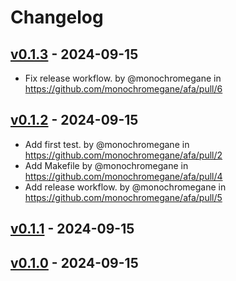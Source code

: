 # Changelog

## [v0.1.3](https://github.com/monochromegane/afa/compare/v0.1.2...v0.1.3) - 2024-09-15
- Fix release workflow. by @monochromegane in https://github.com/monochromegane/afa/pull/6

## [v0.1.2](https://github.com/monochromegane/afa/compare/v0.1.1...v0.1.2) - 2024-09-15
- Add first test. by @monochromegane in https://github.com/monochromegane/afa/pull/2
- Add Makefile by @monochromegane in https://github.com/monochromegane/afa/pull/4
- Add release workflow. by @monochromegane in https://github.com/monochromegane/afa/pull/5

## [v0.1.1](https://github.com/monochromegane/afa/compare/v0.1.0...v0.1.1) - 2024-09-15

## [v0.1.0](https://github.com/monochromegane/afa/commits/v0.1.0) - 2024-09-15
